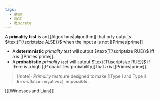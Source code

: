 ```yaml
---
tags:
  - atom
  - math
  - discrete
---
```

A **primality test** is an [[Algorithms|algorithm]] that only outputs $\text{F{\scriptsize ALSE}}$ when the input $n$ is not [[Primes|prime]].
- A **deterministic** *primality test* will output $\text{T{\scriptsize RUE}}$ iff $n$ is [[Primes|prime]].
- A **probablistic** *primality test* will output $\text{T{\scriptsize RUE}}$ if there is a high [[Probabilities|probability]] that $n$ is [[Primes|prime]].

> [!note]- *Primality tests* are designed to make [[Type I and Type II Errors|false-negatives]] impossible.

\[[[Witnesses and Liars]]\]